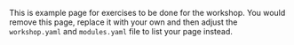 This is example page for exercises to be done for the workshop. You would remove this page, replace it with your own and then adjust the `workshop.yaml` and `modules.yaml` file to list your page instead.
